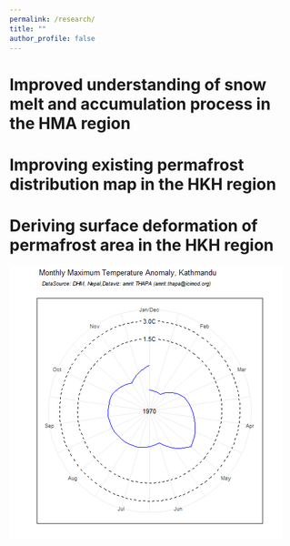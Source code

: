 ```yaml
---
permalink: /research/
title: ""
author_profile: false
---
```




# Improved understanding of snow melt and accumulation process in the HMA region

# Improving existing permafrost distribution map in the HKH region

# Deriving surface deformation of permafrost area in the HKH region
![gif1](https://github.com/amrit-thapa-2044/amrit-thapa-2044/blob/main/animation.gif)  

